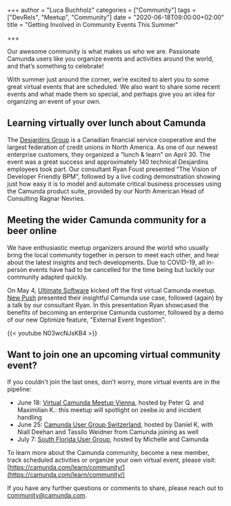 +++
author = "Luca Buchholz"
categories = ["Community"]
tags = ["DevRels", "Meetup", "Community"]
date = "2020-06-18T09:00:00+02:00"
title = "Getting Involved in Community Events This Summer"

+++

Our awesome community is what makes us who we are. Passionate Camunda users like you organize events and activities around the world, and that’s something to celebrate!

With summer just around the corner, we’re excited to alert you to some great  virtual events that are scheduled. We also want to share some recent events and what made them so special, and perhaps give you an idea for organizing an event of your own.

<!--more-->

## Learning virtually over lunch about Camunda

The [Desjardins Group](https://www.desjardins.com/ca/index.jsp) is a Canadian financial service cooperative and the largest federation of credit unions in North America. As one of our newest enterprise customers, they organized a “lunch & learn” on April 30. The event was a great success and approximately 140 technical Desjardins employees took part. Our consultant Ryan Foust presented “The Vision of Developer Friendly BPM”, followed by a live coding demonstration showing just how easy it is to model and automate critical business processes using the Camunda product suite, provided by our North American Head of Consulting Ragnar Nevries.

## Meeting the wider Camunda community for a beer online

We have enthusiastic meetup organizers around the world who usually bring the local community together in person to meet each other, and hear about the latest insights and tech developments. Due to COVID-19, all in-person events have had to be cancelled for the time being but luckily our community adapted quickly.

On May 4, [Ultimate Software](https://www.ultimatesoftware.com/) kicked off the first virtual Camunda meetup. [New Push](https://newpush.com/) presented their insightful Camunda use case, followed (again) by a talk by our consultant Ryan. In this presentation Ryan showcased the benefits of becoming an enterprise Camunda customer, followed by a demo of our new Optimize feature, "External Event Ingestion".


{{< youtube N03wcNJsKB4 >}}

## Want to join one an upcoming virtual community event?

If you couldn't join the last ones, don’t worry, more virtual events are in the pipeline:

* June 18: [Virtual Camunda Meetup Vienna](https://www.meetup.com/camunda-vienna/events/270861942/), hosted by Peter Q. and Maximilian K.: this meetup will spotlight on zeebe.io and incident handling
* June 25: [Camunda User Group Switzerland](https://www.meetup.com/Camunda-User-Group-Schweiz/events/266995273/), hosted by Daniel K, with Niall Deehan and Tassilo Weidner from Camunda  joining as well
* July 7: [South Florida User Group](https://www.meetup.com/Camunda-User-Group-South-Florida/events/269158424/), hosted by Michelle and Camunda

To learn more about the Camunda community, become a new member, track scheduled activities or organize your own virtual event, please visit: [https://camunda.com/learn/community/](https://camunda.com/learn/community/)

If you have any further questions or comments to share, please reach out to [community@camunda.com](mailto:community@camunda.com).
